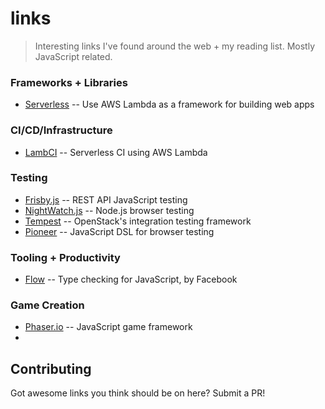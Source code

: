 # links

> Interesting links I've found around the web + my reading list. Mostly JavaScript related.


### Frameworks + Libraries

- [Serverless](http://serverless.com/) -- Use AWS Lambda as a framework for building web apps


### CI/CD/Infrastructure

- [LambCI](https://github.com/lambci/lambci) -- Serverless CI using AWS Lambda


### Testing

- [Frisby.js](http://frisbyjs.com/) -- REST API JavaScript testing
- [NightWatch.js](http://nightwatchjs.org/) -- Node.js browser testing
- [Tempest](http://docs.openstack.org/developer/tempest/overview.html) -- OpenStack's integration testing framework
- [Pioneer](http://pioneerjs.com/) -- JavaScript DSL for browser testing


### Tooling + Productivity

- [Flow](https://flowtype.org/) -- Type checking for JavaScript, by Facebook

### Game Creation

- [Phaser.io](http://phaser.io/) -- JavaScript game framework
- 

## Contributing

Got awesome links you think should be on here? Submit a PR!
